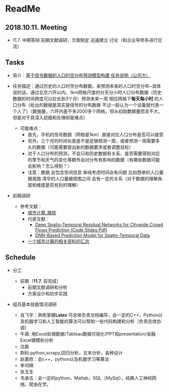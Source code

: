 # ReadMe

## 2018.10.11. Meeting

+ 11.7. 中期答辩 前期文献调研，方案制定 迅速建立 讨论（和企业导师多进行交流）

## Tasks

+ 简介：[基于信令数据的人口时空分布预测模型构建  任务说明（公司方）](https://github.com/BigDataSystemTHU2018/Project-Unicom/blob/master/IntroBrief.md) 

+ 任务描述：通过历史的人口时空分布数据，来预测未来的人口时空分布~具体说的话，通过北京六环以内，1km网格尺度的分天分小时人口分布数据（历史数据的时间跨度可以拉长到3个月）预测未来一周 相应网格下**每天每小时** 的人口分布（给出的数据是其实是信号的分布数据 不过一般认为一个设备就代表一个人了）（数据量，六环内差不多2000多个网格，但从初始数据量而言不大，但是对于其深入挖掘和处理却是难点）
  + 可能难点：
    + 首先，手机的信号数据（网格是1km）直接对应人口分布是否可以接受 
    + 另外，三个月的时间长度是不是足够预测一周，或者预测一周需要多久的数据（可能需要提出新的数据要求或者调整目标）
    + 对于人口分布的预测，不会只和历史数据有关系，是否需要得到对应的季节和天气的变化等额外会对分布有影响的数据（有哪些数据可能会影响？怎么得到？）
    + 注意：数据 会包含空间信息 单纯考虑时间会有问题 比如西单的人口量跟周围 清华的人口量跟周围之间  会有一定的关系（对于数据的理解角度和维度是否有别的理解）
+ 前期调研
  + 参考文献：
    + [城市计算_微软](https://www.microsoft.com/en-us/research/project/urban-computing/)
    + 代表文献：
      + [Deep Spatio-Temporal Residual Networks for Citywide Crowd Flows Prediction (Code,Slides,Pdf)](https://www.microsoft.com/en-us/research/publication/deep-spatio-temporal-residual-networks-for-citywide-crowd-flows-prediction/)
      + [DNN-Based Prediction Model for Spatio-Temporal Data](https://www.microsoft.com/en-us/research/publication/dnn-based-prediction-model-spatial-temporal-data/) 
    + [一个城市计算的相关资料的汇总](https://www.zhihu.com/question/25359731)

## Schedule

+ 分工

  + 前期（**11.7.** 前完成）
    + 前期文献调研和分析
    + 方案设计和初步实践

+ 组员基本技能情况调研

  + 肖飞宇：熟练掌握**Latex** 可总体负责文档编写，会一定的C++，Python以及机器学习和人工智能的算法可以帮助一些代码构建和分析（负责总体协调）
  + 牛苒: 用Excel处理数据/Tableau数据可视化/PPT和presentation/金融Excel建模和分析
  + 沈磊
  + 荆科:python,scrapy,回归分析，文本分析，各种设计
  + 赵嘉欣：会c++，python以及机器学习等算法
  + 李司棋
  + 张玉生
  + 韦承志：会一定的python，Matlab，SQL（MySql），经典人工神经网络。爬虫在学。

